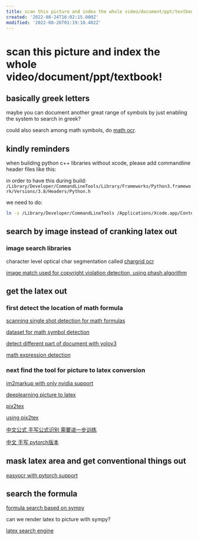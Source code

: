 ```yaml
---
title: scan this picture and index the whole video/document/ppt/textbook!
created: '2022-08-24T16:02:15.000Z'
modified: '2022-08-26T01:19:10.402Z'
---
```


# scan this picture and index the whole video/document/ppt/textbook!

## basically greek letters

maybe you can document another great range of symbols by just enabling the system to search in greek?

could also search among math symbols, do [math ocr](https://github.com/chungkwong/MathOCR).

## kindly reminders

when building python c++ libraries without xcode, please add commandline header files like this:

in order to have this during build:
```/Library/Developer/CommandLineTools/Library/Frameworks/Python3.framework/Versions/3.8/Headers/Python.h```

we need to do:
```bash
ln -s /Library/Developer/CommandLineTools /Applications/Xcode.app/Contents/Developer
```

## search by image instead of cranking latex out

### image search libraries

character level optical char segmentation called [chargrid ocr](https://github.com/akkshita/chargrid-ocr)

[image match used for copyright violation detection, using phash algorithm](https://github.com/ProvenanceLabs/image-match)

## get the latex out

### first detect the location of math formula

[scanning single shot detection for math formulas](https://github.com/MaliParag/ScanSSD)

[dataset for math symbol detection](https://github.com/MaliParag/TFD-ICDAR2019)

[detect different part of document with yolov3](https://github.com/Binhhp/detector-scan-image)

[math expression detection](https://github.com/divya1211/math-expression-detection)

### next find the tool for picture to latex conversion

[im2markup with only nvidia support](https://github.com/harvardnlp/im2markup/)

[deeplearning picture to latex](https://github.com/kingyiusuen/image-to-latex)

[pix2tex](https://github.com/lukas-blecher/LaTeX-OCR)

[using pix2tex](https://pix2tex.readthedocs.io/en/latest/pix2tex.html#pix2tex-api-package)

[中文公式 手写公式识别 需要进一步训练](https://github.com/LinXueyuanStdio/LaTeX_OCR_PRO)

[中文 手写 pytorch版本](https://github.com/qs956/Latex_OCR_Pytorch)

## mask latex area and get conventional things out

[easyocr with pytorch support](https://github.com/JaidedAI/EasyOCR)

## search the formula

[formula search based on sympy](https://github.com/AzizAlqasem/FormulaLab)

can we render latex to picture with sympy?

[latex search engine](https://github.com/kerryz/latexsymbolsearch)
